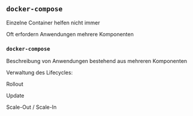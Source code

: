 <!-- .slide: id="compose" class="center" -->
## `docker-compose`

Einzelne Container helfen nicht immer

Oft erfordern Anwendungen mehrere Komponenten

### `docker-compose`

<i class="fas fa-network-wired fa-3x"></i> <!-- .element: style="float: right;" -->

Beschreibung von Anwendungen bestehend aus mehreren Komponenten

Verwaltung des Lifecycles:

<i class="fas fa-minus"></i> Rollout

<i class="fas fa-minus"></i> Update

<i class="fas fa-minus"></i> Scale-Out / Scale-In
